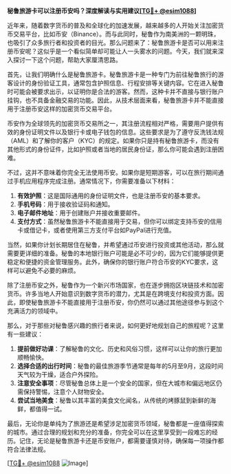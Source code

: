 **秘鲁旅游卡可以注册币安吗？深度解读与实用建议[[TG💪+ @esim1088](https://t.me/s/esim1088)]**

近年来，随着数字货币的普及和全球化的加速发展，越来越多的人开始关注加密货币交易平台，比如币安（Binance）。而与此同时，秘鲁作为南美洲的一颗明珠，也吸引了众多旅行者和投资者的目光。那么问题来了：秘鲁旅游卡是否可以用来注册币安呢？这似乎是一个看似简单却可能让人一头雾水的问题。今天，我们就来深入探讨一下这个问题，帮助大家厘清思路。

首先，让我们明确什么是秘鲁旅游卡。秘鲁旅游卡是一种专门为前往秘鲁旅行的游客设计的身份验证工具，通常包含护照信息、行程安排等关键内容。它在进入秘鲁时可能会被要求出示，以证明你是合法的游客。然而，这种卡并不直接与银行账户挂钩，也不具备金融交易的功能。因此，从技术层面来看，秘鲁旅游卡并不能直接用于注册币安这样的加密货币交易平台。

币安作为全球领先的加密货币交易所之一，其注册流程相对严格，需要用户提供有效的身份证明文件以及银行卡或电子钱包的信息。这些要求是为了遵守反洗钱法规（AML）和了解你的客户（KYC）的规定。如果你只是持有秘鲁旅游卡，而没有其他形式的身份证件，比如护照或者当地的居民身份证，那么你可能会遇到注册困难。

不过，这并不意味着你完全无法使用币安。如果你是短期游客，可以在旅行期间通过手机应用程序完成注册。通常情况下，你需要准备以下材料：

1. **有效护照**：这是国际通用的身份证明文件，也是注册币安的基本要求。
2. **手机号码**：用于接收验证码和通知。
3. **电子邮件地址**：用于创建账户并接收重要邮件。
4. **支付方式**：虽然秘鲁旅游卡不能直接用于交易，但你可以绑定支持币安的信用卡或借记卡，或者使用第三方支付平台如PayPal进行充值。

当然，如果你计划长期居住在秘鲁，并希望通过币安进行投资或其他活动，那么就需要更详细的准备。秘鲁的本地银行账户可能是必不可少的，因为它们能够提供更稳定和便捷的资金管理服务。此外，确保你的银行账户符合币安的KYC要求，这样可以避免不必要的麻烦。

除了注册币安之外，秘鲁作为一个新兴市场国家，也在逐步拥抱区块链技术和加密货币。许多当地人开始意识到数字货币的潜力，尤其是在跨境支付和投资方面。因此，即使秘鲁旅游卡不能直接用于注册币安，你仍然可以通过其他途径参与到这个充满活力的领域中。

那么，对于那些对秘鲁感兴趣的旅行者来说，如何更好地规划自己的旅程呢？这里有一些建议：

1. **提前做好功课**：了解秘鲁的文化、历史和风俗习惯，这样可以让你的旅行更加顺畅愉快。
2. **选择合适的出行时间**：秘鲁的最佳旅游季节通常是每年的5月至9月，这段时间天气较为干燥，适合户外探险。
3. **注意安全事项**：尽管秘鲁总体上是一个安全的国家，但在大城市和偏远地区仍需保持警惕，注意个人财物安全。
4. **尝试当地美食**：秘鲁以其丰富的美食文化闻名，从传统的烤豚鼠到新鲜的海鲜，都值得一试。

最后，无论你是单纯为了旅游还是希望涉足加密货币领域，秘鲁都是一座值得探索的城市。通过合理的规划和充分的准备，你完全可以在这里享受到一段难忘的经历。记住，无论是秘鲁旅游卡还是币安账户，都需要谨慎对待，确保每一项操作都符合法律法规。

[[TG💪+ @esim1088](https://t.me/s/esim1088) ![Image](https://i.postimg.cc/4NQfJmqS/Snipaste-2025-05-13-00-14-12.png)]